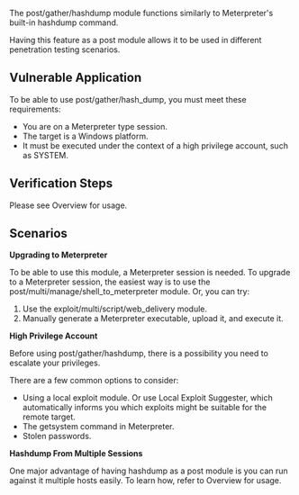 The post/gather/hashdump module functions similarly to Meterpreter's built-in hashdump command.

Having this feature as a post module allows it to be used in different penetration testing scenarios.


## Vulnerable Application


To be able to use post/gather/hash_dump, you must meet these requirements:

* You are on a Meterpreter type session.
* The target is a Windows platform.
* It must be executed under the context of a high privilege account, such as SYSTEM.

## Verification Steps

Please see Overview for usage.

## Scenarios


**Upgrading to Meterpreter**

To be able to use this module, a Meterpreter session is needed. To upgrade to a Meterpreter session, the easiest way is to use the post/multi/manage/shell_to_meterpreter module. Or, you can try:

1. Use the exploit/multi/script/web_delivery module.
2. Manually generate a Meterpreter executable, upload it, and execute it.

**High Privilege Account**

Before using post/gather/hashdump, there is a possibility you need to escalate your privileges.

There are a few common options to consider:

* Using a local exploit module. Or use Local Exploit Suggester, which automatically informs you
  which exploits might be suitable for the remote target.
* The getsystem command in Meterpreter.
* Stolen passwords.

**Hashdump From Multiple Sessions**

One major advantage of having hashdump as a post module is you can run against it multiple hosts easily. To learn how, refer to Overview for usage.
